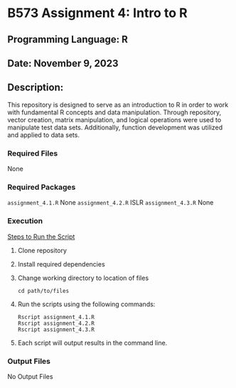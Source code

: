 # B573 Assignment 4: Intro to R

## Programming Language: R

## Date: November 9, 2023

## Description:

This repository is designed to serve as an introduction to R in order to work with fundamental R concepts and data manipulation. Through repository, vector creation, matrix manipulation, and logical operations were used to manipulate test data sets. Additionally, function development was utilized and applied to data sets.


### Required Files

None


### Required Packages


<code>assignment_4.1.R</code>   None
<code>assignment_4.2.R</code>   ISLR
<code>assignment_4.3.R</code>   None


### Execution

<ins>Steps to Run the Script</ins>

1. Clone repository

2. Install required dependencies

3. Change working directory to location of files

    ```
    cd path/to/files
    ```

4. Run the scripts using the following commands: 

    ```
    Rscript assignment_4.1.R
    Rscript assignment_4.2.R
    Rscript assignment_4.3.R
    ```

5. Each script will output results in the command line.


### Output Files

No Output Files
